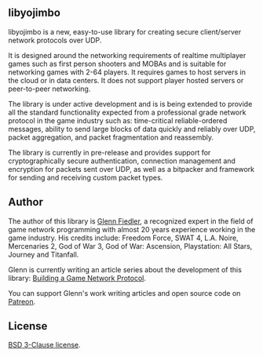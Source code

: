 ## libyojimbo

libyojimbo is a new, easy-to-use library for creating secure client/server network protocols over UDP.

It is designed around the networking requirements of realtime multiplayer games such as first person shooters and MOBAs and is suitable for networking games with 2-64 players. It requires games to host servers in the cloud or in data centers. It does not support player hosted servers or peer-to-peer networking.

The library is under active development and is is being extended to provide all the standard functionality expected from a professional grade network protocol in the game industry such as: time-critical reliable-ordered messages, ability to send large blocks of data quickly and reliably over UDP, packet aggregation, and packet fragmentation and reassembly.

The library is currently in pre-release and provides support for cryptographically secure authentication, connection management and encryption for packets sent over UDP, as well as a bitpacker and framework for sending and receiving custom packet types.

## Author

The author of this library is [Glenn Fiedler](https://www.linkedin.com/in/glennfiedler), a recognized expert in the field of game network programming with almost 20 years experience working in the game industry. His credits include: Freedom Force, SWAT 4, L.A. Noire, Mercenaries 2, God of War 3, God of War: Ascension, Playstation: All Stars, Journey and Titanfall.

Glenn is currently writing an article series about the development of this library: [Building a Game Network Protocol](http://gafferongames.com/2016/05/10/building-a-game-network-protocol/).

You can support Glenn's work writing articles and open source code on [Patreon](http://www.patreon.com/gafferongames).

## License

[BSD 3-Clause license](https://opensource.org/licenses/BSD-3-Clause).
